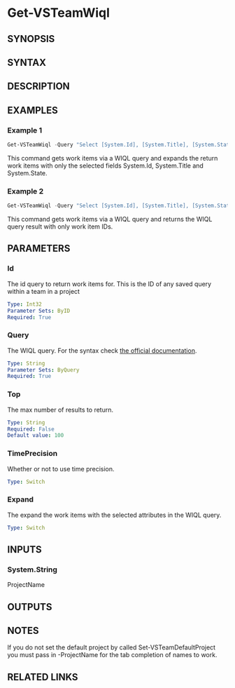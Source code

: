 <!-- #include "./common/header.md" -->

# Get-VSTeamWiql

## SYNOPSIS

<!-- #include "./synopsis/Get-VSTeamWiql.md" -->

## SYNTAX

## DESCRIPTION

<!-- #include "./synopsis/Get-VSTeamWiql.md" -->

## EXAMPLES

### Example 1

```powershell
Get-VSTeamWiql -Query "Select [System.Id], [System.Title], [System.State] From WorkItems" -Team "MyProject Team" -Project "MyProject" -Expand
```

This command gets work items via a WIQL query and expands the return work items with only the selected fields System.Id, System.Title and System.State.

### Example 2

```powershell
Get-VSTeamWiql -Query "Select [System.Id], [System.Title], [System.State] From WorkItems" -Team "MyProject Team" -Project "MyProject"
```

This command gets work items via a WIQL query and returns the WIQL query result with only work item IDs.

## PARAMETERS

### Id

The id query to return work items for. This is the ID of any saved query within a team in a project

```yaml
Type: Int32
Parameter Sets: ByID
Required: True
```

### Query

The WIQL query. For the syntax check [the official documentation](https://docs.microsoft.com/en-us/azure/devops/boards/queries/wiql-syntax?view=azure-devops).

```yaml
Type: String
Parameter Sets: ByQuery
Required: True
```

### Top

The max number of results to return.

```yaml
Type: String
Required: False
Default value: 100
```

### TimePrecision

Whether or not to use time precision.

```yaml
Type: Switch
```

### Expand

The expand the work items with the selected attributes in the WIQL query.

```yaml
Type: Switch
```

## INPUTS

### System.String

ProjectName

## OUTPUTS

## NOTES

If you do not set the default project by called Set-VSTeamDefaultProject you must pass in -ProjectName for the tab completion of names to work.

<!-- #include "./common/prerequisites.md" -->

## RELATED LINKS

<!-- #include "./common/related.md" -->
